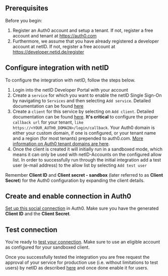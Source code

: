 ## Prerequisites

Before you begin:

1. Register an Auth0 account and setup a tenant. If not, register a free account and tenant at https://auth0.com
2. Furthermore, we assume that you have already registered a developer account at netID. If not, register a free account at https://developer.netid.de/register

## Configure integration with netID

To configure the integration with netID, follow the steps below.

1. Login into the netID Developer Portal with your account
2. Create a `service` for which you want to enable the netID Single Sign-On by navigating to `Services` and then selecting `Add service`. Detailed documentation can be found [here](https://developerzone.netid.dev/devportal/tutorial/services/)
3. Create a `client` for this service by selecting on `Add client`. Detailed documentation can be found [here](https://developerzone.netid.dev/devportal/tutorial/clients/#creating-a-client). **It's critical** to configure the proper `callback url` for your tenant, `like https://<YOUR_AUTH0_DOMAIN>/login/callback`. Your Auth0 domain is either your custom domain, if one is configured, or your tenant name and a region (for most tenants) prepended to auth0.com. [More information on Auth0 tenant domains are here](https://auth0.com/docs/get-started/learn-the-basics#create-a-tenant-and-domain).
4. Once the client is created it will initially run in a sandboxed mode, which means it can only be used with  netID-Accounts on the configured allow list. In order to successfully run through the initial integration add a
test user (e-mail address) to the allow list by selecting `Add test user`

Remember **Client ID** and **Client secret - sandbox** (later referred to as **Client Secret**) for the Auth0 configuration by expanding the client details.

## Create and enable connection in Auth0

[Set up this social connection](https://auth0.com/docs/dashboard/guides/connections/set-up-connections-social) in Auth0. Make sure you have the generated **Client ID** and the **Client Secret**.

## Test connection

You're ready to [test your connection](https://auth0.com/docs/get-started/dashboard/test-social-connections). Make sure to use an eligible account as configured for your sandboxed client.

Once you successfully tested the integration you are free request the approval of your service for production use (i.e. without limitations to test users) by netID as described [here](https://developerzone.netid.dev/devportal/tutorial/services/#approval-for-production-use) and once done enable it for users.